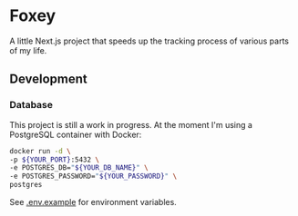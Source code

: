 # Foxey

A little Next.js project that speeds up the tracking process of various parts of my life.

## Development

### Database

This project is still a work in progress. At the moment I'm using a PostgreSQL container with Docker:

```sh
docker run -d \
-p ${YOUR_PORT}:5432 \
-e POSTGRES_DB="${YOUR_DB_NAME}" \
-e POSTGRES_PASSWORD="${YOUR_PASSWORD}" \
postgres
```

See [.env.example](.env.example) for environment variables.
